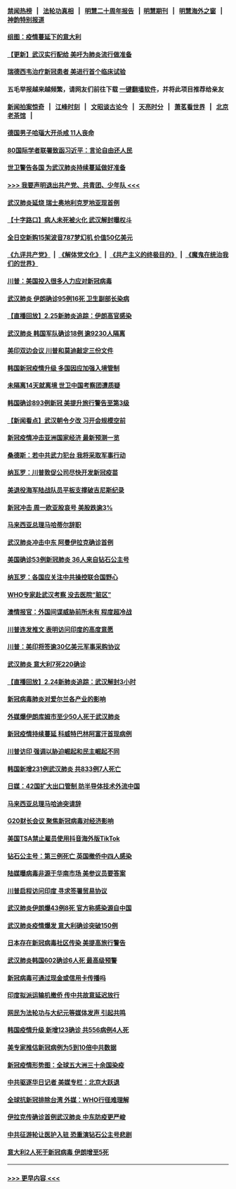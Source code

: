 #### [禁闻热榜](热点新闻.md?=0)  &nbsp;&nbsp;|&nbsp;&nbsp; [法轮功真相](https://github.com/gfw-breaker/truth/blob/master/README.md?=0) &nbsp;&nbsp;|&nbsp;&nbsp; [明慧二十周年报告](https://github.com/gfw-breaker/mh-reports/blob/master/README.md?=0) &nbsp;&nbsp;|&nbsp;&nbsp;[明慧期刊](https://github.com/gfw-breaker/mh-qikan) &nbsp;&nbsp;|&nbsp;&nbsp; [明慧海外之窗](https://github.com/gfw-breaker/mh-news/blob/master/README.md?=0) &nbsp;&nbsp;|&nbsp;&nbsp; [神韵特别报道](https://github.com/gfw-breaker/mh-news/blob/master/shenyun.md?=0)
#### [组图：疫情蔓延下的意大利](../pages/nsc418/n11894159.md?t=02261331) 
#### [【更新】武汉实行配给 美吁为肺炎流行做准备](../pages/nsc418/n11890652.md?t=02261331) 
#### [瑞德西韦治疗新冠患者 美进行首个临床试验](../pages/nsc418/n11895845.md?t=02261331) 
#### 五毛举报越来越频繁，请网友们前往下载 [一键翻墙软件](https://github.com/gfw-breaker/ssr-accounts)，并将此项目推荐给亲友
#### [新闻拍案惊奇](https://github.com/gfw-breaker/banned-news/blob/master/pages/link4.md) &nbsp;&nbsp;|&nbsp;&nbsp; [江峰时刻](https://github.com/gfw-breaker/banned-news/blob/master/pages/link4.md) &nbsp;&nbsp;|&nbsp;&nbsp; [文昭谈古论今](https://github.com/gfw-breaker/banned-news/blob/master/pages/link4.md) &nbsp;&nbsp;|&nbsp;&nbsp; [天亮时分](https://github.com/gfw-breaker/banned-news/blob/master/pages/link4.md) &nbsp;&nbsp;|&nbsp;&nbsp; [萧茗看世界](https://github.com/gfw-breaker/banned-news/blob/master/pages/link4.md) &nbsp;&nbsp;|&nbsp;&nbsp; [北京老茶馆](https://github.com/gfw-breaker/banned-news/blob/master/pages/link4.md) &nbsp;&nbsp;|&nbsp;&nbsp; 
#### [德国男子哈瑙大开杀戒 11人丧命](../pages/nsc418/n11895317.md?t=02261331) 
#### [80国际学者联署致函习近平：言论自由还人民](../pages/nsc418/n11895601.md?t=02261331) 
#### [世卫警告各国 为武汉肺炎持续蔓延做好准备](../pages/nsc418/n11895336.md?t=02261331) 
#### [>>> 我要声明退出共产党、共青团、少年队 <<<](https://github.com/begood0513/goodnews/blob/master/quit/letter.md) 
#### [武汉肺炎延烧 瑞士奥地利克罗地亚现首例](../pages/nsc418/n11895444.md?t=02261331) 
#### [【十字路口】病人未死被火化 武汉解封曝权斗](../pages/nsc418/n11893784.md?t=02261331) 
#### [全日空新购15架波音787梦幻机 价值50亿美元](../pages/nsc418/n11895154.md?t=02261331) 
#### [《九评共产党》](https://github.com/begood0513/9ping.md/blob/master/README.md) &nbsp;|&nbsp; [《解体党文化》](../../../../jtdwh.md/blob/master/README.md)  &nbsp;|&nbsp; [《共产主义的终极目的》](../../../../gczydzjmd.md/blob/master/README.md) &nbsp;|&nbsp; [《魔鬼在统治我们的世界》](../../../../mgztzwmdsj.md/blob/master/README.md) 
#### [川普：美国投入很多人力应对新冠病毒](../pages/nsc418/n11894977.md?t=02261331) 
#### [武汉肺炎 伊朗确诊95例16死 卫生副部长染病](../pages/nsc418/n11894906.md?t=02261331) 
#### [【直播回放】2.25新肺炎追踪：伊朗高官感染](../pages/nsc418/n11894749.md?t=02261331) 
#### [武汉肺炎 韩国军队确诊18例 逾9230人隔离](../pages/nsc418/n11894703.md?t=02261331) 
#### [美印双边会议 川普和莫迪敲定三份文件](../pages/nsc418/n11894247.md?t=02261331) 
#### [韩国新冠疫情升级 多国因应加强入境管制](../pages/nsc418/n11894334.md?t=02261331) 
#### [未隔离14天就离境 世卫中国考察团遭质疑](../pages/nsc418/n11893756.md?t=02261331) 
#### [韩国确诊893例新冠 美提升旅行警告至第3级](../pages/nsc418/n11893662.md?t=02261331) 
#### [【新闻看点】武汉朝令夕改 习开会规模空前](../pages/nsc418/n11892858.md?t=02261331) 
#### [新冠疫情冲击亚洲国家经济 最新预测一览](../pages/nsc418/n11893339.md?t=02261331) 
#### [桑德斯：若中共武力犯台 我将采取军事行动](../pages/nsc418/n11893282.md?t=02261331) 
#### [纳瓦罗：川普敦促公司尽快开发新冠疫苗](../pages/nsc418/n11893211.md?t=02261331) 
#### [美退役海军陆战队员平板支撑破吉尼斯纪录](../pages/nsc418/n11893022.md?t=02261331) 
#### [新冠冲击 周一欧亚股哀号 美股跌逾3%](../pages/nsc418/n11892648.md?t=02261331) 
#### [马来西亚总理马哈蒂尔辞职](../pages/nsc418/n11892792.md?t=02261331) 
#### [武汉肺炎冲击中东 阿曼伊拉克确诊首例](../pages/nsc418/n11892871.md?t=02261331) 
#### [美国确诊53例新冠肺炎 36人来自钻石公主号](../pages/nsc418/n11892877.md?t=02261331) 
#### [纳瓦罗：各国应关注中共操控联合国野心](../pages/nsc418/n11892856.md?t=02261331) 
#### [WHO专家赴武汉考察 没去医院“脏区”](../pages/nsc418/n11892736.md?t=02261331) 
#### [澳情报官：外国间谍威胁前所未有 程度超冷战](../pages/nsc418/n11892672.md?t=02261331) 
#### [川普连发推文 表明访问印度的高度意愿](../pages/nsc418/n11891927.md?t=02261331) 
#### [川普：美印将签逾30亿美元军事采购协议](../pages/nsc418/n11892494.md?t=02261331) 
#### [武汉肺炎 意大利7死220确诊](../pages/nsc418/n11892166.md?t=02261331) 
#### [【直播回放】2.24新肺炎追踪：武汉解封3小时](../pages/nsc418/n11892242.md?t=02261331) 
#### [新冠病毒肺炎对爱尔兰各产业的影响](../pages/nsc418/n11892328.md?t=02261331) 
#### [外媒爆伊朗库姆市至少50人死于武汉肺炎](../pages/nsc418/n11891996.md?t=02261331) 
#### [新冠疫情持续蔓延 科威特巴林阿富汗首现病例](../pages/nsc418/n11892052.md?t=02261331) 
#### [川普访印 强调以胁迫崛起和民主崛起不同](../pages/nsc418/n11891855.md?t=02261331) 
#### [韩国新增231例武汉肺炎 共833例7人死亡](../pages/nsc418/n11891919.md?t=02261331) 
#### [日媒：42国扩大出口管制 防半导体技术外流中国](../pages/nsc418/n11891730.md?t=02261331) 
#### [马来西亚总理马哈迪突请辞](../pages/nsc418/n11891521.md?t=02261331) 
#### [G20财长会议 聚焦新冠病毒对经济影响](../pages/nsc418/n11890400.md?t=02261331) 
#### [美国TSA禁止雇员使用抖音海外版TikTok](../pages/nsc418/n11890500.md?t=02261331) 
#### [钻石公主号：第三例死亡 英国撤侨中四人感染](../pages/nsc418/n11890293.md?t=02261331) 
#### [陆媒曝病毒非源于华南市场 美参议员要答案](../pages/nsc418/n11890306.md?t=02261331) 
#### [川普启程访问印度 寻求签署贸易协议](../pages/nsc418/n11890275.md?t=02261331) 
#### [武汉肺炎伊朗爆43例8死 官方称感染源自中国](../pages/nsc418/n11890128.md?t=02261331) 
#### [武汉肺炎疫情爆发 意大利确诊突破150例](../pages/nsc418/n11889926.md?t=02261331) 
#### [日本存在新冠病毒社区传染 美提高旅行警告](../pages/nsc418/n11889917.md?t=02261331) 
#### [武汉肺炎韩国602确诊6人死 最高级预警](../pages/nsc418/n11889715.md?t=02261331) 
#### [新冠病毒可通过现金或信用卡传播吗](../pages/nsc418/n11886629.md?t=02261331) 
#### [印度拟派运输机撤侨 传中共故意延迟放行](../pages/nsc418/n11889362.md?t=02261331) 
#### [网民为法轮功与大纪元等媒体发声 引起共鸣](../pages/nsc418/n11889143.md?t=02261331) 
#### [韩国疫情升级 新增123确诊 共556病例4人死](../pages/nsc418/n11888882.md?t=02261331) 
#### [美专家推估新冠病例为5到10倍中共数据](../pages/nsc418/n11884404.md?t=02261331) 
#### [新冠疫情形势图：全球五大洲三十余国染疫](../pages/nsc418/n11888454.md?t=02261331) 
#### [中共驱逐华日记者 美媒专栏：北京大跃退](../pages/nsc418/n11888453.md?t=02261331) 
#### [全球抗新冠排除台湾 外媒：WHO行径难理解](../pages/nsc418/n11888248.md?t=02261331) 
#### [伊拉克传确诊首例武汉肺炎 中东防疫更严峻](../pages/nsc418/n11888333.md?t=02261331) 
#### [中共征游轮让医护入驻 恐重演钻石公主号悲剧](../pages/nsc418/n11888077.md?t=02261331) 
#### [意大利2人死于新冠病毒 伊朗增至5死](../pages/nsc418/n11888083.md?t=02261331) 

----
#### [ >>> 更早内容 <<< ](../indexes/nsc418-earlier.md)

